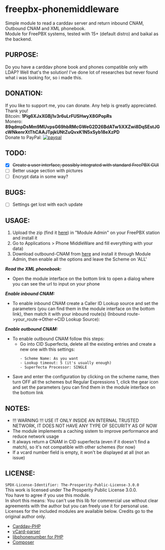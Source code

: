 # freepbx-phonemiddleware
Simple module to read a carddav server and return inbound CNAM, Outbound CNAM and XML phonebook.<br>
Module for FreePBX systems, tested with 15+ (default distro) and baikal as the backend.

## PURPOSE:
Do you have a carddav phone book and phones compatible only with LDAP? Well that's the solution! I've done lot of researches but never found what i was looking for, so i made this.

## DONATION:
If you like to support me, you can donate. Any help is greatly appreciated. Thank you!<br>
Bitcoin: <b>1Pig6XJxXGBj1v3r6uLrFUSHwyX8GPopRs</b>
<br>
Monero: <b>89qdmpDsMm9MUvpsG69hbRMcGWeG2D26BdATw1iXXZwi8DqSEstJGcWNkenrXtThCAAJTpjkUNtZuQvxK1N5xSyb18eXzPD</b>
<br>
Donate to PayPal: [![paypal](https://www.paypalobjects.com/en_US/i/btn/btn_donateCC_LG.gif)](https://www.paypal.com/donate?hosted_button_id=JG8QUZPEH3KBG)

## TODO:
- [x] ~~Create a user interface, possibly integrated with standard FreePBX GUI~~
- [ ] Better usage section with pictures
- [ ] Encrypt data in some way?

## BUGS:
- [ ] Settings get lost with each update

## USAGE:
1. Upload the zip (find it [here](https://github.com/Massi-X/freepbx-phonemiddleware/releases)) in "Module Admin" on your FreePBX station and install it
2. Go to Applications > Phone MiddleWare and fill everything with your data)
3. Download outbound-CNAM from [here](http://pbxossa.org/files/outcnam/) and install it through Module Admin, then enable all the options and leave the Scheme on 'ALL'

_**Read the XML phonebook:**_
- Open the module interface on the bottom link to open a dialog where you can see the url to input on your phone

_**Enable inbound CNAM:**_
- To enable inbound CNAM create a Caller ID Lookup source and set the parameters (you can find them in the module interface on the bottom link), then match it with your inbound route(s) (Inbound route->your_route->Other->CID Lookup Source):

_**Enable outbound CNAM:**_
 - To enable outbound CNAM follow this steps:
    - Go into CID Superfecta, delete all the existing entries and create a new one with this settings:
      ```
      - Scheme Name: As you want
      - Lookup timeout: 5 (it's usually enough)
      - Superfecta Processor: SINGLE
      ```
  - Save and enter the configuration by clicking on the scheme name, then turn OFF all the schemes but Regular Expressions 1, click the gear icon and set the parameters (you can find them in the module interface on the bottom link

## NOTES:
- !!! WARNING !!! USE IT ONLY INSIDE AN INTERNAL TRUSTED NETWORK, IT DOES NOT HAVE ANY TYPE OF SECURITY AS OF NOW
- The module implements a caching sistem to improve performance and reduce network usage
- It always return a CNAM in CID superfecta (even if it doesn't find a match), so it's not compatible with other schemes (for now)
- If a vcard number field is empty, it won't be displayed at all (not an issue)

## LICENSE:
`SPDX-License-Identifier: The-Prosperity-Public-License-3.0.0`<br>
This work is licensed under The Prosperity Public License 3.0.0.<br>
You have to agree if you use this module.<br>
In short this means: You can't use this lib for commercial use without clear agreements with the author but you can freely use it for personal use.<br>
Licenses for the included modules are available below. Credits go to the original author only.<br>
- [Carddav-PHP](https://github.com/christian-putzke/CardDAV-PHP/)
- [vCard-parser](https://github.com/nuovo/vCard-parser/)
- [libphonenumber for PHP](https://github.com/giggsey/libphonenumber-for-php/)
- [Composer](https://github.com/composer/composer/)
